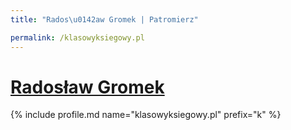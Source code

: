 ```yaml
---
title: "Rados\u0142aw Gromek | Patromierz"

permalink: /klasowyksiegowy.pl
---
```


# [Radosław Gromek](https://patronite.pl/klasowyksiegowy.pl)

{% include profile.md name="klasowyksiegowy.pl" prefix="k" %}
